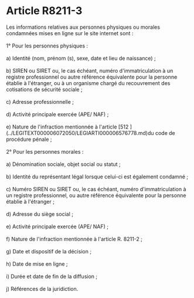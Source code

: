 # Article R8211-3

 

<div align="left">
  Les informations relatives aux personnes physiques ou morales condamnées mises en ligne sur le site internet sont : <br /> <br />1° Pour les personnes physiques : <br /> <br />a) Identité (nom, prénom (s), sexe, date et lieu de naissance) ; <br /> <br />b) SIREN ou SIRET ou, le cas échéant, numéro d'immatriculation à un registre professionnel ou autre référence équivalente pour la personne établie à l'étranger, ou à un organisme chargé du recouvrement des cotisations de sécurité sociale ; <br /> <br />c) Adresse professionnelle ; <br /> <br />d) Activité principale exercée (APE/ NAF) ; <br /> <br />e) Nature de l'infraction mentionnée à l'article [512 ](../LEGITEXT000006072050/LEGIARTI000006576778.md)du code de procédure pénale ; <br /> <br />2° Pour les personnes morales : <br /> <br />a) Dénomination sociale, objet social ou statut ; <br /> <br />b) Identité du représentant légal lorsque celui-ci est également condamné ; <br /> <br />c) Numéro SIREN ou SIRET ou, le cas échéant, numéro d'immatriculation à un registre professionnel, ou autre référence équivalente pour la personne établie à l'étranger ; <br /> <br />d) Adresse du siège social ; <br /> <br />e) Activité principale exercée (APE/ NAF) ; <br /> <br />f) Nature de l'infraction mentionnée à l'article R. 8211-2 ; <br /> <br />g) Date et dispositif de la décision ; <br /> <br />h) Date de mise en ligne ; <br /> <br />i) Durée et date de fin de la diffusion ; <br /> <br />j) Références de la juridiction.<br /> <br /> <br /> <br />